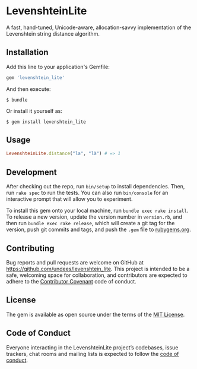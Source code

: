 # LevenshteinLite

A fast, hand-tuned, Unicode-aware, allocation-savvy implementation of the Levenshtein string distance algorithm.

## Installation

Add this line to your application's Gemfile:

```ruby
gem 'levenshtein_lite'
```

And then execute:

    $ bundle

Or install it yourself as:

    $ gem install levenshtein_lite

## Usage

```ruby
LevenshteinLite.distance("la", "là") # => 1
```

## Development

After checking out the repo, run `bin/setup` to install dependencies. Then, run `rake spec` to run the tests. You can also run `bin/console` for an interactive prompt that will allow you to experiment.

To install this gem onto your local machine, run `bundle exec rake install`. To release a new version, update the version number in `version.rb`, and then run `bundle exec rake release`, which will create a git tag for the version, push git commits and tags, and push the `.gem` file to [rubygems.org](https://rubygems.org).

## Contributing

Bug reports and pull requests are welcome on GitHub at https://github.com/undees/levenshtein_lite. This project is intended to be a safe, welcoming space for collaboration, and contributors are expected to adhere to the [Contributor Covenant](http://contributor-covenant.org) code of conduct.

## License

The gem is available as open source under the terms of the [MIT License](https://opensource.org/licenses/MIT).

## Code of Conduct

Everyone interacting in the LevenshteinLite project’s codebases, issue trackers, chat rooms and mailing lists is expected to follow the [code of conduct](https://github.com/[USERNAME]/levenshtein_lite/blob/master/CODE_OF_CONDUCT.md).
